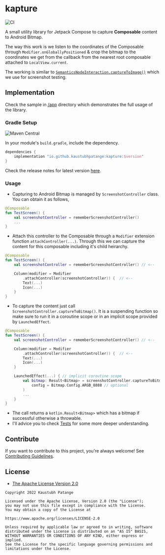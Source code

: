 # kapture

![CI](https://github.com/KaustubhPatange/kapture/workflows/ci/badge.svg)

A small utility library for Jetpack Compose to capture **Composable** content to Android Bitmap.

The way this work is we listen to the coordinates of the Composable through `Modifier.onGloballyPositioned` & crop the bitmap to the coordinates we get from the callback from the nearest root composable attached to `LocalView.current`.

The working is similar to [`SemanticsNodeInteraction.captureToImage()`](https://cs.android.com/androidx/platform/frameworks/support/+/androidx-main:compose/ui/ui-test/src/androidMain/kotlin/androidx/compose/ui/test/AndroidImageHelpers.android.kt;l=42) which we use for screenshot testing.

## Implementation

Check the sample in [/app](/app) directory which demonstrates the full usage of the library.

### Gradle Setup

![Maven Central](https://img.shields.io/maven-central/v/io.github.kaustubhpatange/kapture)

In your module's `build.gradle`, include the dependency.

```gradle
dependencies {
    implementation "io.github.kaustubhpatange:kapture:$version"
}
```

Check the release notes for latest version [here](CHANGELOG.md).

### Usage

- Capturing to Android Bitmap is managed by `ScreenshotController` class. You can obtain it as follows,

```kotlin
@Composable
fun TestScreen() {
    val screenshotController = rememberScreenshotController()
    ...
}
```

- Attach this controller to the Composable through a `Modifier` extension function `attachController(...)`. Through this we can capture the content for this composable including it's child heirarchy.

```kotlin
@Composable
fun TestScreen() {
    val screenshotController = rememberScreenshotController() // <--

    Column(modifier = Modifier
        .attachController(screenshotController)) {  // <--
        Text(...)
        Icon(...)
    }
}
```

- To capture the content just call `ScreenshotController.captureToBitmap()`. It is a suspending function so make sure to run it in a coroutine scope or in an implicit scope provided by `LaunchedEffect`.

```kotlin
@Composable
fun TestScreen() {
    val screenshotController = rememberScreenshotController() // <--

    Column(modifier = Modifier
        .attachController(screenshotController)) {  // <--
        Text(...)
        Icon(...)
    }

    LaunchedEffect(...) { // implicit coroutine scope
        val bitmap: Result<Bitmap> = screenshotController.captureToBitmap(
            config = Bitmap.Config.ARGB_8888 // optional
        )
        ...
    }
}
```

- The call returns a `kotlin.Result<Bitmap>` which has a bitmap if successful otherwise a throwable.
- I'll advice you to check [Tests](kapture/src/androidTest/java/com/kpstv/compose/kapture/) for some more deeper understanding.

## Contribute

If you want to contribute to this project, you're always welcome!
See [Contributing Guidelines](CONTRIBUTING.md).

## License

- [The Apache License Version 2.0](https://www.apache.org/licenses/LICENSE-2.0.txt)

```
Copyright 2022 Kaustubh Patange

Licensed under the Apache License, Version 2.0 (the "License");
you may not use this file except in compliance with the License.
You may obtain a copy of the License at

https://www.apache.org/licenses/LICENSE-2.0

Unless required by applicable law or agreed to in writing, software
distributed under the License is distributed on an "AS IS" BASIS,
WITHOUT WARRANTIES OR CONDITIONS OF ANY KIND, either express or implied.
See the License for the specific language governing permissions and
limitations under the License.
```
